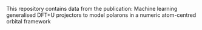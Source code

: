 This repository contains data from the publication: Machine learning generalised DFT+U projectors to model polarons in a numeric atom-centred orbital framework